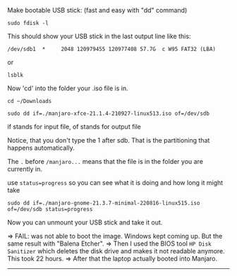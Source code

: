 Make bootable USB stick: (fast and easy with "dd" command)
```
sudo fdisk -l
```
This should show your USB stick in the last output line like this:
```
/dev/sdb1  *     2048 120979455 120977408 57.7G  c W95 FAT32 (LBA)
```

or
```
lsblk
```

Now 'cd' into the folder your .iso file is in.
```
cd ~/Downloads

sudo dd if=./manjaro-xfce-21.1.4-210927-linux513.iso of=/dev/sdb
```
if stands for input file, of stands for output file

Notice, that you don't type the 1 after sdb. That is the partitioning that happens automatically.

The `.` before `/manjaro...` means that the file is in the folder you are currently in.

use `status=progress` so you can see what it is doing and how long it might take
```
sudo dd if=./manjaro-gnome-21.3.7-minimal-220816-linux515.iso of=/dev/sdb status=progress
```

Now you can unmount your USB stick and take it out.

=> FAIL: was not able to boot the image. Windows kept coming up.
But the same result with "Balena Etcher".
=> Then I used the BIOS tool `HP Disk Sanitizer` which deletes the disk drive and makes it not readable anymore.
This took 22 hours.
=> After that the laptop actually booted into Manjaro.

-------------------------------------------------------------------------------------------------------------------------
